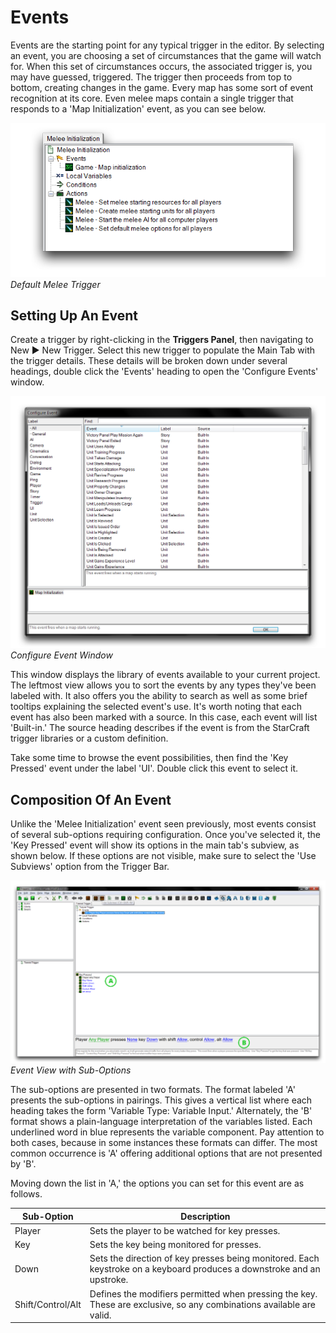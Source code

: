 # Events

Events are the starting point for any typical trigger in the editor. By selecting an event, you are choosing a set of circumstances that the game will watch for. When this set of circumstances occurs, the associated trigger is, you may have guessed, triggered. The trigger then proceeds from top to bottom, creating changes in the game. Every map has some sort of event recognition at its core. Even melee maps contain a single trigger that responds to a 'Map Initialization' event, as you can see below.

[![Default Melee Trigger](./resources/035_Events1.png)](./resources/035_Events1.png)
*Default Melee Trigger*

## Setting Up An Event

Create a trigger by right-clicking in the **Triggers Panel**, then navigating to New ▶︎ New Trigger. Select this new trigger to populate the Main Tab with the trigger details. These details will be broken down under several headings, double click the 'Events' heading to open the 'Configure Events' window.

[![Configure Event Window](./resources/035_Events2.png)](./resources/035_Events2.png)
*Configure Event Window*

This window displays the library of events available to your current project. The leftmost view allows you to sort the events by any types they've been labeled with. It also offers you the ability to search as well as some brief tooltips explaining the selected event's use. It's worth noting that each event has also been marked with a source. In this case, each event will list 'Built-in.' The source heading describes if the event is from the StarCraft trigger libraries or a custom definition.

Take some time to browse the event possibilities, then find the 'Key Pressed' event under the label 'UI'. Double click this event to select it.

## Composition Of An Event

Unlike the 'Melee Initialization' event seen previously, most events consist of several sub-options requiring configuration. Once you've selected it, the 'Key Pressed' event will show its options in the main tab's subview, as shown below. If these options are not visible, make sure to select the 'Use Subviews' option from the Trigger Bar.

[![Event View with Sub-Options](./resources/035_Events3.png)](./resources/035_Events3.png)
*Event View with Sub-Options*

The sub-options are presented in two formats. The format labeled 'A' presents the sub-options in pairings. This gives a vertical list where each heading takes the form 'Variable Type: Variable Input.' Alternately, the 'B' format shows a plain-language interpretation of the variables listed. Each underlined word in blue represents the variable component. Pay attention to both cases, because in some instances these formats can differ. The most common occurrence is 'A' offering additional options that are not presented by 'B'.

Moving down the list in 'A,' the options you can set for this event are as follows.

| Sub-Option        | Description                                                                                                            |
| ----------------- | ---------------------------------------------------------------------------------------------------------------------- |
| Player            | Sets the player to be watched for key presses.                                                                         |
| Key               | Sets the key being monitored for presses.                                                                              |
| Down              | Sets the direction of key presses being monitored. Each keystroke on a keyboard produces a downstroke and an upstroke. |
| Shift/Control/Alt | Defines the modifiers permitted when pressing the key. These are exclusive, so any combinations available are valid.   |

